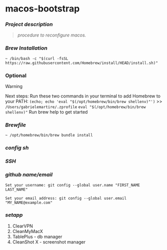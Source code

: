 
# macos-bootstrap

### ***Project description***
> _procedure to reconfigure macos._

### ***Brew Installation***
```
~ /bin/bash -c "$(curl -fsSL https://raw.githubusercontent.com/Homebrew/install/HEAD/install.sh)"
```
### Optional
> [!WARNING]
> Next steps:
> Run these two commands in your terminal to add Homebrew to your PATH:
> ```(echo; echo 'eval "$(/opt/homebrew/bin/brew shellenv)"')``` >> ```/Users/gabrielemartire/.zprofile```
> ```eval "$(/opt/homebrew/bin/brew shellenv)"```
> Run brew help to get started

### ***Brewfile***
```
~ /opt/homebrew/bin/brew bundle install
```
### ***config sh***
### ***SSH***
### ***github name/email***
```
Set your username: git config --global user.name "FIRST_NAME LAST_NAME"
```
```
Set your email address: git config --global user.email "MY_NAME@example.com"
```
### ***setapp***
1. ClearVPN
2. CleanMyMacX
3. TablePlus - db manager
4. CleanShot X - screenshot manager